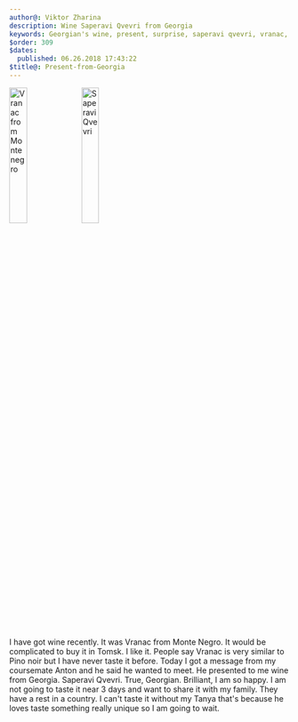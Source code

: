 ```yaml
---
author@: Viktor Zharina
description: Wine Saperavi Qvevri from Georgia
keywords: Georgian's wine, present, surprise, saperavi qvevri, vranac, Monte Negro
$order: 309
$dates:
  published: 06.26.2018 17:43:22
$title@: Present-from-Georgia
---
```

<div>
    <img width="25%" src="/static/images/vranac.jpg" alt="Vranac from Monte negro" />
    <img width="25%" src="/static/images/saperavi_qvevri.jpg" alt="Saperavi Qvevri" />
    <p>
        I have got wine recently. It was Vranac from Monte Negro. It would be complicated to buy it in Tomsk. I like it. People say Vranac is very similar to Pino noir but I have never taste it before.
        Today I got a message from my coursemate Anton and he said he wanted to meet. He presented to me wine from Georgia. Saperavi Qvevri. True, Georgian. Brilliant, I am so happy. I am not going to taste it near 3 days and want to share it with my family. They have a rest in a country. I can't taste it without my Tanya that's because he loves taste something really unique so I am going to wait.
    </p>
</div>
